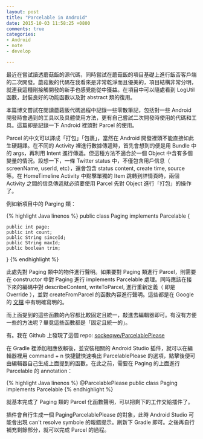 ```yaml
---
layout: post
title: "Parcelable in Android"
date: 2015-10-03 11:58:25 +0800
comments: true
categories:
- Android
- note
- develop

---
```


最近在嘗試讀透蘑菇飯的源代碼，同時嘗試在蘑菇飯的項目基礎上進行飯否客戶端的二次開發。蘑菇飯的代碼在我看來是非常乾淨而且優美的，項目結構非常分明，就連我這種剛接觸開發的新手也感覺能從中獲益。在項目中可以隨處看到 LogUtil 函數，封裝良好的功能函數以及對 abstract 類的復用。

本篇博文嘗試在閱讀蘑菇飯代碼過程中記錄一些零散筆記，包括對一些 Android 開發時會遇到的工具以及具體使用方法，更有自己嘗試二次開發時使用的代碼和工具。這篇即是記錄一下 Android 裡頭對 Parcel 的使用。

Parcel 的中文可以譯成「打包」「包裹」，當然在 Android 開發裡頭不能直接如此生硬翻譯。在不同的 Activity 裡進行數據傳遞時，首先會想到的便是用 Bundle 中的 args，再利用 Intent 進行傳遞。但這種方法不適合於一個 Object 中含有多個變量的情況。設想一下，一條 Twitter status 中，不僅包含用戶信息（ screenName, userId, etc），還會包含 status content, create time, source 等。在 HomeTimeline Activity 中點擊單獨的 Item 跳轉到詳情頁時，兩個 Activity 之間的信息傳遞就必須要使用 Parcel 先對 Object 進行「打包」的操作了。

例如新項目中的 Parging 類：

{% highlight Java linenos %}
public class Paging implements Parcelable {

    public int page;
    public int count;
    public String sinceId;
    public String maxId;
    public boolean trim;
}
{% endhighlight %}

此處先對 Paging 類中的物件進行聲明。如果要對 Paging 類進行 Parcel，則需要在 constructor 中對 Paging 進行 implements Parcelable 處理。同時應該在接下來的編碼中對 describeContent, writeToParcel, 進行重新定義（ 即是 Override ），並對 createFromParcel 的函數內容進行聲明。這些都是在 Google 的 [文檔](http://developer.android.com/reference/android/os/Parcel.html) 中有明確寫明的。

而上面提到的這些函數的內容都比較固定且統一，敲進去編輯器即可。有沒有方便一些的方法呢？畢竟這些函數都是「固定且統一的」。

有。我在 Github 上發現了這個 repo: [sockeqwe/ParcelablePlease](https://github.com/sockeqwe/ParcelablePlease)

在 Gradle 裡添加相應依賴後，並安裝相關的 Android Studio 插件，就可以在編輯器裡用 command + n 快捷鍵快速喚出 ParcelablePlease 的選項，點擊後便可由編輯器自己生成上面提到的函數。在此之前，需要在 Paging 的上面進行 Parcelable 的 annotation：

{% highlight Java linenos %}
@ParcelablePlease
public class Paging implements Parcelable
{% endhighlight %}

就基本完成了 Paging 類的 Parcel 化函數聲明，可以把剩下的工作交給插件了。

插件會自行生成一個 PagingParcelablePlease 的對象，此時 Android Studio 可能會出現 can't resolve symbole 的報錯提示。刷新下 Gradle 即可。之後再自行補充剩餘部分，就可以完成 Parcel 的過程。

